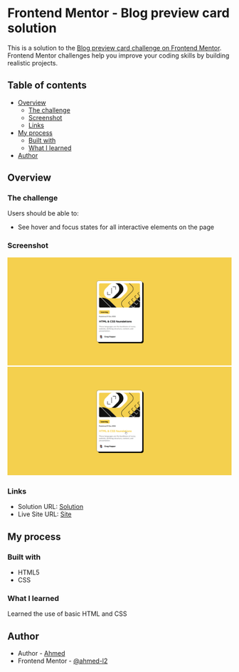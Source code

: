 # Frontend Mentor - Blog preview card solution

This is a solution to the [Blog preview card challenge on Frontend Mentor](https://www.frontendmentor.io/challenges/blog-preview-card-ckPaj01IcS). Frontend Mentor challenges help you improve your coding skills by building realistic projects. 

## Table of contents

- [Overview](#overview)
  - [The challenge](#the-challenge)
  - [Screenshot](#screenshot)
  - [Links](#links)
- [My process](#my-process)
  - [Built with](#built-with)
  - [What I learned](#what-i-learned)
- [Author](#author)

## Overview

### The challenge

Users should be able to:

- See hover and focus states for all interactive elements on the page

### Screenshot

![](./screenshot.png)
![](./screenshot-active.png)

### Links

- Solution URL: [Solution](https://your-solution-url.com)
- Live Site URL: [Site](https://ahmed-l2.github.io//frontend-projects/blog-preview-card-main/index.html)

## My process

### Built with

- HTML5
- CSS

### What I learned

Learned the use of basic HTML and CSS

## Author

- Author - [Ahmed](https://github.com/Ahmed-l2)
- Frontend Mentor - [@ahmed-l2](https://www.frontendmentor.io/profile/Ahmed-l2)